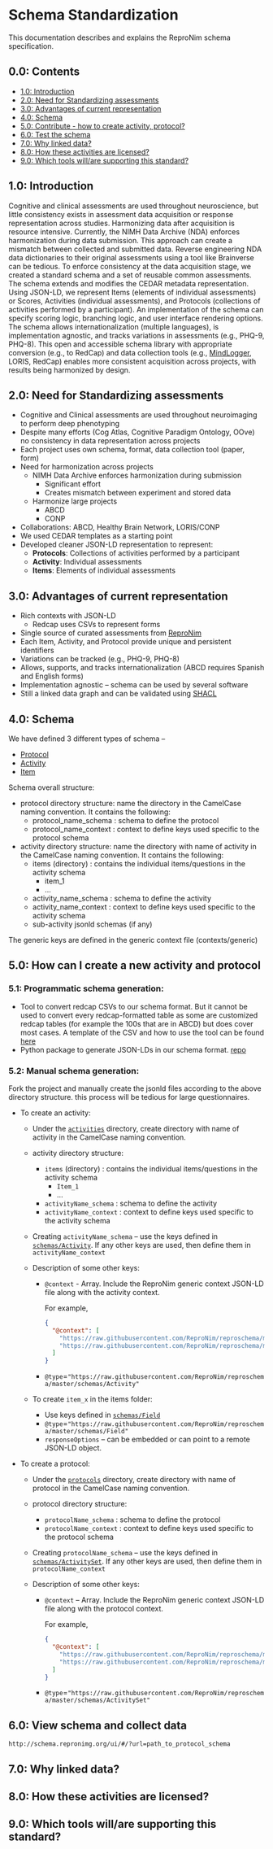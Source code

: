 # Schema Standardization

This documentation describes and explains the ReproNim schema specification.

## 0.0: Contents

- [1.0: Introduction](#10-introduction)
- [2.0: Need for Standardizing assessments](#20-need-for-standardizing-assessments)
- [3.0: Advantages of current representation](#30-advantages-of-current-representation)
- [4.0: Schema](#40-schema)
- [5.0: Contribute - how to create activity, protocol?](#50-how-can-i-create-a-new-activity-and-protocol)
- [6.0: Test the schema](#60-view-schema-and-collect-data)
- [7.0: Why linked data?]()
- [8.0: How these activities are licensed?]()
- [9.0: Which tools will/are supporting this standard?]()

## 1.0: Introduction
Cognitive and clinical assessments are used throughout neuroscience, but little consistency exists in assessment data acquisition or response representation across studies. Harmonizing data after acquisition is resource intensive. Currently, the NIMH Data Archive (NDA) enforces harmonization during data submission. This approach can create a mismatch between collected and submitted data. Reverse engineering NDA data dictionaries to their original assessments using a tool like Brainverse can be tedious. To enforce consistency at the data acquisition stage, we created a standard schema and a set of reusable common assessments. The schema extends and modifies the CEDAR metadata representation. Using JSON-LD, we represent Items (elements of individual assessments) or Scores, Activities (individual assessments), and Protocols (collections of activities performed by a participant). An implementation of the schema  can specify scoring logic, branching logic, and user interface rendering options. The schema allows internationalization (multiple languages), is implementation agnostic, and tracks variations in assessments (e.g., PHQ-9, PHQ-8). This open and accessible schema library with appropriate conversion (e.g., to RedCap) and data collection tools (e.g., [MindLogger](https://mindlogger.org/), LORIS, RedCap) enables more consistent acquisition across projects, with results being harmonized by design.

## 2.0: Need for Standardizing assessments
- Cognitive and Clinical assessments are used throughout neuroimaging to perform deep phenotyping
- Despite many efforts (Cog Atlas, Cognitive Paradigm Ontology, OOve) no consistency in data representation across projects
- Each project uses own schema, format, data collection tool (paper, form)
- Need for harmonization across projects
  - NIMH Data Archive enforces harmonization during submission
    - Significant effort
    - Creates mismatch between experiment and stored data
  - Harmonize large projects
    - ABCD
    - CONP
- Collaborations: ABCD, Healthy Brain Network, LORIS/CONP
- We used CEDAR templates as a starting point
- Developed cleaner JSON-LD representation to represent:
  - __Protocols__: Collections of activities performed by a participant
  - __Activity__: Individual assessments
  - __Items__: Elements of individual assessments

## 3.0: Advantages of current representation
- Rich contexts with JSON-LD
  - Redcap uses CSVs to represent forms
- Single source of curated assessments from [ReproNim](https://github.com/ReproNim)
- Each Item, Activity, and Protocol provide unique and persistent identifiers
- Variations can be tracked (e.g., PHQ-9, PHQ-8)
- Allows, supports, and tracks internationalization (ABCD requires Spanish and English forms)
- Implementation agnostic – schema can be used by several software
- Still a linked data graph and can be validated using [SHACL](https://www.w3.org/TR/shacl/)

## 4.0: Schema
We have defined 3 different types of schema –
- [Protocol](https://raw.githubusercontent.com/ReproNim/reproschema/master/schemas/Protocol)
- [Activity](https://raw.githubusercontent.com/ReproNim/reproschema/master/schemas/Activity)
- [Item](https://raw.githubusercontent.com/ReproNim/reproschema/master/schemas/Field)

Schema overall structure:

- protocol directory structure: name the directory in the CamelCase naming convention. It contains the following:
  - protocol_name_schema : schema to define the protocol
  - protocol_name_context : context to define keys used specific to the protocol schema
- activity directory structure: name the directory with name of activity in the CamelCase naming convention. It contains the following:
  - items (directory) : contains the individual items/questions in the activity schema
    - item_1
    - ...
  - activity_name_schema : schema to define the activity
  - activity_name_context : context to define keys used specific to the activity schema
  - sub-activity jsonld schemas (if any)

The generic keys are defined in the generic context file (contexts/generic)


## 5.0: How can I create a new activity and protocol

### 5.1: Programmatic schema generation: 
- Tool to convert redcap CSVs to our schema format. But it cannot be used to convert every redcap-formatted table as some are customized redcap tables (for example the 100s that are in ABCD) but does cover most cases. A template of the CSV and how to use the tool can be found [here](https://github.com/sanuann/reproschema-builder)
- Python package to generate JSON-LDs in our schema format. [repo](https://github.com/akeshavan/mindlogger-build-applet)

### 5.2: Manual schema generation: 
Fork the project and manually create the jsonld files according to the above directory structure. this process will be tedious for large questionnaires.

- To create an activity:
  - Under the [`activities`](./activities) directory, create directory with name of activity in the CamelCase naming convention.
  - activity directory structure:
    - `items` (directory) : contains the individual items/questions in the activity schema
      - `Item_1`
      - …
    - `activityName_schema` : schema to define the activity
    - `activityName_context` : context to define keys used specific to the activity schema

  - Creating `activityName_schema` – use the keys defined in [`schemas/Activity`](./schemas/Activity). If any other keys are used, then define them in `activityName_context`

  - Description of some other keys:
    - `@context` - Array. Include the ReproNim generic context JSON-LD file along with the activity context.

      For example,
      ```json
      {
        "@context": [
          "https://raw.githubusercontent.com/ReproNim/reproschema/master/contexts/generic",
          "https://raw.githubusercontent.com/ReproNim/reproschema/master/activities/PHQ-9/phq9_context"
        ]
      }
      ```
    - `@type`=`"https://raw.githubusercontent.com/ReproNim/reproschema/master/schemas/Activity"`

  - To create `item_x` in the items folder:
    - Use keys defined in [`schemas/Field`](./schemas/Field)
    - `@type`=`"https://raw.githubusercontent.com/ReproNim/reproschema/master/schemas/Field"`
    - `responseOptions` – can be embedded or can point to a remote JSON-LD object.

- To create a protocol:
  - Under the [`protocols`](./protocols) directory, create directory with name of protocol in the CamelCase naming convention.
  - protocol directory structure:
    - `protocolName_schema` : schema to define the protocol
    - `protocolName_context` : context to define keys used specific to the protocol schema

  - Creating `protocolName_schema` – use the keys defined in [`schemas/ActivitySet`](./schemas/ActivitySet). If any other keys are used, then define them in `protocolName_context`

  - Description of some other keys:
    - `@context` – Array. Include the ReproNim generic context JSON-LD file along with the protocol context.

      For example,
      ```json
      {
        "@context": [
          "https://raw.githubusercontent.com/ReproNim/reproschema/master/contexts/generic",
          "https://raw.githubusercontent.com/ReproNim/reproschema/master/protocols/example/nda-phq_context"
        ]
      }
      ```
    - `@type`=`"https://raw.githubusercontent.com/ReproNim/reproschema/master/schemas/ActivitySet"`

## 6.0: View schema and collect data

`http://schema.repronimg.org/ui/#/?url=path_to_protocol_schema`

## 7.0: Why linked data?

## 8.0: How these activities are licensed?

## 9.0: Which tools will/are supporting this standard?
